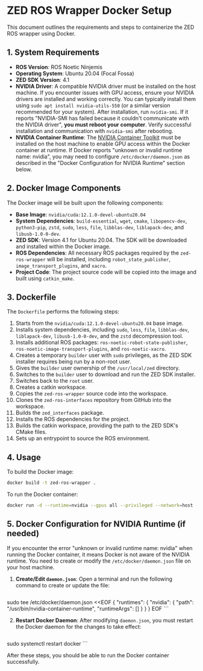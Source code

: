 # ZED ROS Wrapper Docker Setup

This document outlines the requirements and steps to containerize the ZED ROS wrapper using Docker.

## 1. System Requirements

- **ROS Version**: ROS Noetic Ninjemis
- **Operating System**: Ubuntu 20.04 (Focal Fossa)
- **ZED SDK Version**: 4.1
- **NVIDIA Driver**: A compatible NVIDIA driver must be installed on the host machine. If you encounter issues with GPU access, ensure your NVIDIA drivers are installed and working correctly. You can typically install them using `sudo apt install nvidia-utils-550` (or a similar version recommended for your system). After installation, run `nvidia-smi`. If it reports "NVIDIA-SMI has failed because it couldn't communicate with the NVIDIA driver", **you must reboot your computer**. Verify successful installation and communication with `nvidia-smi` after rebooting.
- **NVIDIA Container Runtime**: The [NVIDIA Container Toolkit](https://docs.nvidia.com/datacenter/cloud-native/container-toolkit/latest/install-guide.html) must be installed on the host machine to enable GPU access within the Docker container at runtime. If Docker reports "unknown or invalid runtime name: nvidia", you may need to configure `/etc/docker/daemon.json` as described in the "Docker Configuration for NVIDIA Runtime" section below.

## 2. Docker Image Components

The Docker image will be built upon the following components:

- **Base Image**: `nvidia/cuda:12.1.0-devel-ubuntu20.04`
- **System Dependencies**: `build-essential`, `wget`, `cmake`, `libopencv-dev`, `python3-pip`, `zstd`, `sudo`, `less`, `file`, `libblas-dev`, `liblapack-dev`, and `libusb-1.0-0-dev`.
- **ZED SDK**: Version 4.1 for Ubuntu 20.04. The SDK will be downloaded and installed within the Docker image.
- **ROS Dependencies**: All necessary ROS packages required by the `zed-ros-wrapper` will be installed, including `robot_state_publisher`, `image_transport_plugins`, and `xacro`.
- **Project Code**: The project source code will be copied into the image and built using `catkin_make`.

## 3. Dockerfile

The `Dockerfile` performs the following steps:

1.  Starts from the `nvidia/cuda:12.1.0-devel-ubuntu20.04` base image.
2.  Installs system dependencies, including `sudo`, `less`, `file`, `libblas-dev`, `liblapack-dev`, `libusb-1.0-0-dev`, and the `zstd` decompression tool.
3.  Installs additional ROS packages: `ros-noetic-robot-state-publisher`, `ros-noetic-image-transport-plugins`, and `ros-noetic-xacro`.
4.  Creates a temporary `builder` user with `sudo` privileges, as the ZED SDK installer requires being run by a non-root user.
5.  Gives the `builder` user ownership of the `/usr/local/zed` directory.
6.  Switches to the `builder` user to download and run the ZED SDK installer.
7.  Switches back to the `root` user.
8.  Creates a catkin workspace.
9.  Copies the `zed-ros-wrapper` source code into the workspace.
10. Clones the `zed-ros-interfaces` repository from GitHub into the workspace.
11. Builds the `zed_interfaces` package.
12. Installs the ROS dependencies for the project.
13. Builds the catkin workspace, providing the path to the ZED SDK's CMake files.
14. Sets up an entrypoint to source the ROS environment.

## 4. Usage

To build the Docker image:

```bash
docker build -t zed-ros-wrapper .
```

To run the Docker container:

```bash
docker run -d --runtime=nvidia --gpus all --privileged --network=host --ipc=host -v /dev:/dev zed-ros-wrapper
```

## 5. Docker Configuration for NVIDIA Runtime (if needed)

If you encounter the error "unknown or invalid runtime name: nvidia" when running the Docker container, it means Docker is not aware of the NVIDIA runtime. You need to create or modify the `/etc/docker/daemon.json` file on your host machine.

1.  **Create/Edit `daemon.json`**: Open a terminal and run the following command to create or update the file:

    ```bash
sudo tee /etc/docker/daemon.json <<EOF
{
    "runtimes": {
        "nvidia": {
            "path": "/usr/bin/nvidia-container-runtime",
            "runtimeArgs": []
        }
    }
}
EOF
    ```

2.  **Restart Docker Daemon**: After modifying `daemon.json`, you must restart the Docker daemon for the changes to take effect:

    ```bash
sudo systemctl restart docker
    ```

After these steps, you should be able to run the Docker container successfully.